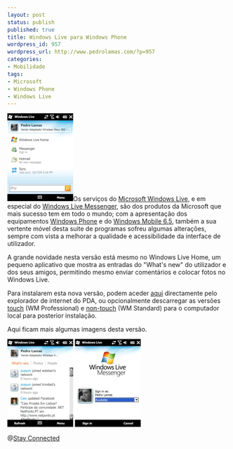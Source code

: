 ```yaml
---
layout: post
status: publish
published: true
title: Windows Live para Windows Phone
wordpress_id: 957
wordpress_url: http://www.pedrolamas.com/?p=957
categories:
- Mobilidade
tags:
- Microsoft
- Windows Phone
- Windows Live
---
```

[![Windows Live Main Screen Thumbnail](wp-content/uploads/2009/10/Windows-Live-Main-Screen-Thumbnail.jpg)](wp-content/uploads/2009/10/Windows-Live-Main-Screen.jpg "Windows Live Main Screen")Os serviços do [Microsoft Windows Live](http://home.live.com), e em especial do [Windows Live Messenger](http://messenger.live.com), são dos produtos da Microsoft que mais sucesso tem em todo o mundo; com a apresentação dos equipamentos [Windows Phone](tag/windows-phone/) e do [Windows Mobile 6.5](tag/windows-mobile-65/), também a sua vertente móvel desta suite de programas sofreu algumas alterações, sempre com vista a melhorar a qualidade e acessibilidade da interface de utilizador.

A grande novidade nesta versão está mesmo no Windows Live Home, um pequeno aplicativo que mostra as entradas do "What's new" do utilizador e dos seus amigos, permitindo mesmo enviar comentários e colocar fotos no Windows Live.

Para instalarem esta nova versão, podem aceder [aqui](http://wl.windowsmobile.com/) directamente pelo explorador de internet do PDA, ou opcionalmente descarregar as versões [touch](http://www.microsoft.com/downloads/details.aspx?displaylang=en&FamilyID=f3e8d82e-db98-42c1-b66a-a434068971f0) (WM Professional) e [non-touch](http://www.microsoft.com/downloads/details.aspx?displaylang=en&FamilyID=19887fd5-ca74-491c-857a-d49cc8c2afaa) (WM Standard) para o computador local para posterior instalação.

Aqui ficam mais algumas imagens desta versão.

[![Windows Live Home Thumbnail](wp-content/uploads/2009/10/Windows-Live-Home-Thumbnail.jpg)](wp-content/uploads/2009/10/Windows-Live-Home.jpg "Windows Live Home") [![Windows Live Messenger Start Thumbnail](wp-content/uploads/2009/10/Windows-Live-Messenger-Start-Thumbnail.jpg)](wp-content/uploads/2009/10/Windows-Live-Messenger-Start.jpg "Windows Live Messenger")

@[Stay Connected](http://blogs.msdn.com/wlfwm/archive/2009/10/05/home-is-where-the-heart-is.aspx)
